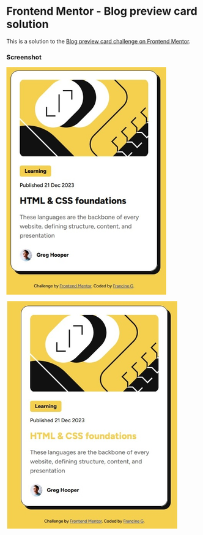 # Frontend Mentor - Blog preview card solution

This is a solution to the [Blog preview card challenge on Frontend Mentor](https://www.frontendmentor.io/challenges/blog-preview-card-ckPaj01IcS). 

### Screenshot

![](./screenshots/blog-preview-card-final-product.jpg)

![](./screenshots/blog-preview-card-active.jpg)

